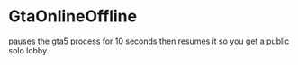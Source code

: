 # GtaOnlineOffline
pauses the gta5 process for 10 seconds then resumes it so you get a public solo lobby.
